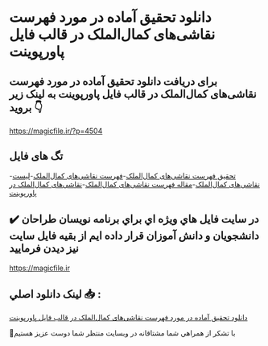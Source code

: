 # دانلود تحقیق آماده در مورد فهرست نقاشی‌های کمال‌الملک در قالب فایل پاورپوینت

## برای دریافت دانلود تحقیق آماده در مورد فهرست نقاشی‌های کمال‌الملک در قالب فایل پاورپوینت به لینک زیر بروید 👇

https://magicfile.ir/?p=4504

## تگ های فایل

-[تحقیق فهرست نقاشی‌های کمال‌الملک](https://magicfile.ir/product/%d8%aa%d8%ad%d9%82%db%8c%d9%82-%d8%a2%d9%85%d8%a7%d8%af%d9%87-%d9%81%d9%87%d8%b1%d8%b3%d8%aa-%d9%86%d9%82%d8%a7%d8%b4%db%8c%d9%87%d8%a7%db%8c-%da%a9%d9%85%d8%a7%d9%84%d8%a7%d9%84%d9%85%d9%84%da%a9-%d8%af%d8%b1-%d9%be%d8%a7%d9%88%d8%b1%d9%be%d9%88%db%8c%d9%86%d8%aa/)-[فهرست نقاشی‌های کمال‌الملک](https://magicfile.ir/product/%d8%aa%d8%ad%d9%82%db%8c%d9%82-%d8%a2%d9%85%d8%a7%d8%af%d9%87-%d9%81%d9%87%d8%b1%d8%b3%d8%aa-%d9%86%d9%82%d8%a7%d8%b4%db%8c%d9%87%d8%a7%db%8c-%da%a9%d9%85%d8%a7%d9%84%d8%a7%d9%84%d9%85%d9%84%da%a9-%d8%af%d8%b1-%d9%be%d8%a7%d9%88%d8%b1%d9%be%d9%88%db%8c%d9%86%d8%aa/)-[لیست نقاشی‌های کمال‌الملک](https://magicfile.ir/product/%d8%aa%d8%ad%d9%82%db%8c%d9%82-%d8%a2%d9%85%d8%a7%d8%af%d9%87-%d9%81%d9%87%d8%b1%d8%b3%d8%aa-%d9%86%d9%82%d8%a7%d8%b4%db%8c%d9%87%d8%a7%db%8c-%da%a9%d9%85%d8%a7%d9%84%d8%a7%d9%84%d9%85%d9%84%da%a9-%d8%af%d8%b1-%d9%be%d8%a7%d9%88%d8%b1%d9%be%d9%88%db%8c%d9%86%d8%aa/)-[مقاله فهرست نقاشی‌های کمال‌الملک](https://magicfile.ir/product/%d8%aa%d8%ad%d9%82%db%8c%d9%82-%d8%a2%d9%85%d8%a7%d8%af%d9%87-%d9%81%d9%87%d8%b1%d8%b3%d8%aa-%d9%86%d9%82%d8%a7%d8%b4%db%8c%d9%87%d8%a7%db%8c-%da%a9%d9%85%d8%a7%d9%84%d8%a7%d9%84%d9%85%d9%84%da%a9-%d8%af%d8%b1-%d9%be%d8%a7%d9%88%d8%b1%d9%be%d9%88%db%8c%d9%86%d8%aa/)-[نقاشی‌های کمال‌الملک در پاورپوینت](https://magicfile.ir/product/%d8%aa%d8%ad%d9%82%db%8c%d9%82-%d8%a2%d9%85%d8%a7%d8%af%d9%87-%d9%81%d9%87%d8%b1%d8%b3%d8%aa-%d9%86%d9%82%d8%a7%d8%b4%db%8c%d9%87%d8%a7%db%8c-%da%a9%d9%85%d8%a7%d9%84%d8%a7%d9%84%d9%85%d9%84%da%a9-%d8%af%d8%b1-%d9%be%d8%a7%d9%88%d8%b1%d9%be%d9%88%db%8c%d9%86%d8%aa/)

## ✔️ در سايت فايل هاي ويژه اي براي برنامه نويسان طراحان دانشجويان و دانش آموزان قرار داده ايم از بقيه فايل سايت نيز ديدن فرماييد

https://magicfile.ir


## لينک دانلود اصلي 📥 :

[دانلود تحقیق آماده در مورد فهرست نقاشی‌های کمال‌الملک در قالب فایل پاورپوینت](https://magicfile.ir/product/%d8%aa%d8%ad%d9%82%db%8c%d9%82-%d8%a2%d9%85%d8%a7%d8%af%d9%87-%d9%81%d9%87%d8%b1%d8%b3%d8%aa-%d9%86%d9%82%d8%a7%d8%b4%db%8c%d9%87%d8%a7%db%8c-%da%a9%d9%85%d8%a7%d9%84%d8%a7%d9%84%d9%85%d9%84%da%a9-%d8%af%d8%b1-%d9%be%d8%a7%d9%88%d8%b1%d9%be%d9%88%db%8c%d9%86%d8%aa/) 


🙏با تشکر از همراهي شما مشتاقانه در وبسایت منتظر شما دوست عزیز هستیم

